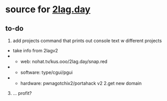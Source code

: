 # source for [2lag.day](https://2lag.day)

## to-do
1. add projects command that prints out console text w different projects
* take info from 2lagv2
* * web: nohat.tv/kus.ooo/2lag.day/snap.red
* * software: type/cgui/pgui
* * hardware: pwnagotchix2/portahack v2
2.get new domain
3. ... profit?
